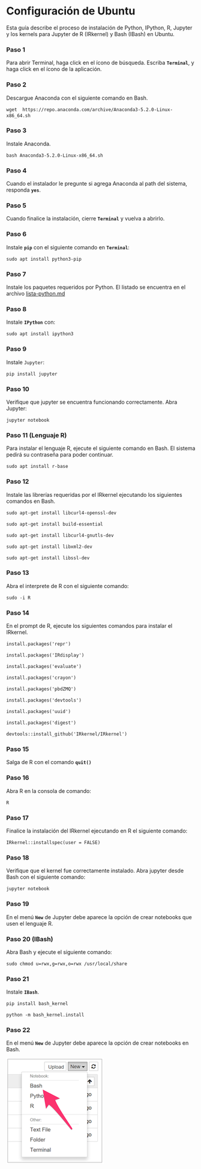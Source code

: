 # Configuración de Ubuntu

Esta guía describe el proceso de instalación de Python, IPython, R, Jupyter y
los kernels para Jupyter de R (IRkernel) y Bash (IBash) en Ubuntu.


### Paso 1
Para abrir Terminal, haga click en el ícono de búsqueda. Escriba **`Terminal`**,
y haga click en el ícono de la aplicación.


### Paso 2
Descargue Anaconda con el siguiente comando en Bash.
```
wget  https://repo.anaconda.com/archive/Anaconda3-5.2.0-Linux-x86_64.sh
```

### Paso 3
Instale Anaconda.
```
bash Anaconda3-5.2.0-Linux-x86_64.sh
```

### Paso 4
Cuando el instalador le pregunte si agrega Anaconda al path del sistema,
responda **`yes`**.

### Paso 5
Cuando finalice la instalación, cierre **`Terminal`** y vuelva a abrirlo.


### Paso 6
Instale **`pip`** con el siguiente comando en **`Terminal`**:
```
sudo apt install python3-pip
```

### Paso 7
Instale los paquetes requeridos por Python. El listado se encuentra
en el archivo [lista-python.md](lista-python.md)


### Paso 8
Instale **`IPython`** con:
```
sudo apt install ipython3
```

### Paso 9
Instale `Jupyter`:
```
pip install jupyter
```

### Paso 10
Verifique que jupyter se encuentra funcionando correctamente. Abra Jupyter:
```
jupyter notebook
```


### Paso 11 (Lenguaje R)
Para instalar el lenguaje R, ejecute el siguiente comando en Bash. El sistema
pedirá su contraseña para poder continuar.

```
sudo apt install r-base
```

### Paso 12
Instale las librerías requeridas por el IRkernel ejecutando los siguientes
comandos en Bash.

```
sudo apt-get install libcurl4-openssl-dev
```

```
sudo apt-get install build-essential
```

```
sudo apt-get install libcurl4-gnutls-dev
```

```
sudo apt-get install libxml2-dev
```

```
sudo apt-get install libssl-dev
```

### Paso 13
Abra el interprete de R con el siguiente comando:

```
sudo -i R
```

### Paso 14
En el prompt de R, ejecute los siguientes comandos para instalar el IRkernel.

```
install.packages('repr')
```

```
install.packages('IRdisplay')
```

```
install.packages('evaluate')
```

```
install.packages('crayon')
```

```
install.packages('pbdZMQ')
```

```
install.packages('devtools')
```

```
install.packages('uuid')
```

```
install.packages('digest')
```

```
devtools::install_github('IRkernel/IRkernel')
```

### Paso 15
Salga de R con el comando **`quit()`**

### Paso 16
Abra R en la consola de comando:

```
R
```

### Paso 17
Finalice la instalación del IRkernel ejecutando en R el siguiente comando:

```
IRkernel::installspec(user = FALSE)
```

### Paso 18
Verifique que el kernel fue correctamente instalado. Abra jupyter desde Bash con
el siguiente comando:
```
jupyter notebook
```



### Paso 19
En el menú **`New`** de Jupyter debe aparece la opción de crear notebooks que
usen el lenguaje R.


### Paso 20 (IBash)
Abra Bash y ejecute el siguiente comando:
```
sudo chmod u=rwx,g=rwx,o=rwx /usr/local/share
```

### Paso 21
Instale **`IBash`**.

```
pip install bash_kernel
```

```
python -m bash_kernel.install
```

### Paso 22
En el menú **`New`** de Jupyter debe aparece la opción de crear notebooks en
Bash.

![alt](images/macOS-jupyter-IBash.png)
